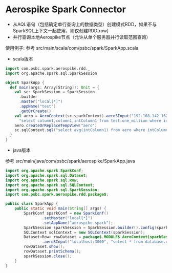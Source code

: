 Aerospike Spark Connector
===============

* 从AQL语句（包括确定单行查询上的数据类型）创建模式RDD，如果不与SparkSQL上下文一起使用，则仅创建RDD[row]
* 并行查询本地Aerospike节点（允许从单个服务器并行读取范围查询）
  
使用例子:
参考 src/main/scala/com/psbc/spark/SparkApp.scala

- scala版本
```scala
import com.psbc.spark.aerospike.rdd._
import org.apache.spark.sql.SparkSession

object SparkApp {
  def main(args: Array[String]): Unit = {
    val sc: SparkSession = SparkSession
      .builder
      .master("local[*]")
      .appName("test")
      .getOrCreate()
    val aero = AeroContext(sc.sparkContext).aeroSInput("192.168.142.162:3000",
      "select column1,column1,intColumn1 from test.one_million where intColumn1 between -10000000 and 10000000", sc.sqlContext ,6)
    aero.createOrReplaceTempView("aero")
    sc.sqlContext.sql("select avg(intColumn1) from aero where intColumn1 < 0").collect
  }
}
```
- java版本

参考 src/main/java/com/psbc/spark/aerospike/SparkApp.java

```java
import org.apache.spark.SparkConf;
import org.apache.spark.sql.Dataset;
import org.apache.spark.sql.Row;
import org.apache.spark.sql.SQLContext;
import org.apache.spark.sql.SparkSession;
import com.psbc.spark.aerospike.rdd.package$;

public class SparkApp {
    public static void main(String[] args) {
        SparkConf sparkConf = new SparkConf()
                .setMaster("local[*]")
                .setAppName("aerospike-spark");
        SparkSession sparkSession = SparkSession.builder().config(sparkConf).getOrCreate();
        SQLContext sqlContext = new SQLContext(sparkSession);
        Dataset<Row> rowDataset = package$.MODULE$.AeroContext(sparkSession.sparkContext())
                .aeroSInput("localhost:3000", "select * from database.risk_mgt_variables", sqlContext, 5);
        rowDataset.show();
        rowDataset.printSchema();
        sparkSession.close();
    }
}

```
